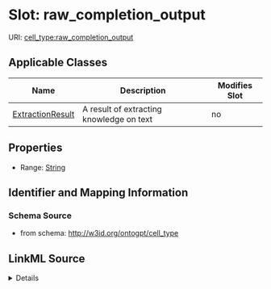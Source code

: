 

# Slot: raw_completion_output

URI: [cell_type:raw_completion_output](http://w3id.org/ontogpt/cell_type/raw_completion_output)



<!-- no inheritance hierarchy -->





## Applicable Classes

| Name | Description | Modifies Slot |
| --- | --- | --- |
| [ExtractionResult](ExtractionResult.md) | A result of extracting knowledge on text |  no  |







## Properties

* Range: [String](String.md)





## Identifier and Mapping Information







### Schema Source


* from schema: http://w3id.org/ontogpt/cell_type




## LinkML Source

<details>
```yaml
name: raw_completion_output
from_schema: http://w3id.org/ontogpt/cell_type
rank: 1000
alias: raw_completion_output
owner: ExtractionResult
domain_of:
- ExtractionResult
range: string

```
</details>